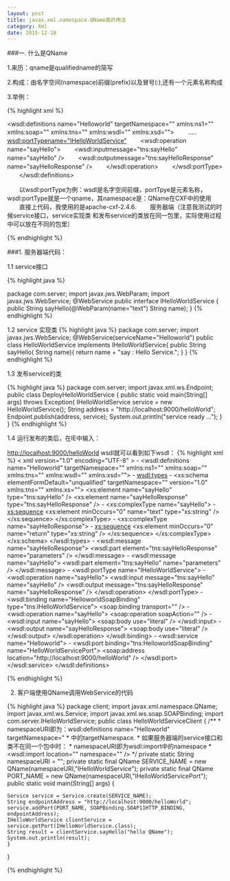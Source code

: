 ```yaml
---
layout: post
title: javax.xml.namespace.QName类的用法
category: Xml
date: 2015-12-18
---
```


###一. 什么是QName

1.来历：qname是qualifiedname的简写

2.构成：由名字空间(namespace)前缀(prefix)以及冒号(:),还有一个元素名称构成

3.举例：


{% highlight xml %}

<wsdl:definitions name="Helloworld" targetNamespace="" xmlns:ns1="" xmlns:soap="" xmlns:tns="" xmlns:wsdl="" xmlns:xsd="">
　　.....
　　<wsdl:portTypename="IHelloWorldService">
　　<wsdl:operation name="sayHello">
　　<wsdl:inputmessage="tns:sayHello" name="sayHello" />
　　<wsdl:outputmessage="tns:sayHelloResponse" name="sayHelloResponse" />
　　</wsdl:operation>
　　</wsdl:portType>
　　</wsdl:definitions>

　　以wsdl:portType为例：wsdl是名字空间前缀，portTpye是元素名称，wsdl:portType就是一个qname，其namespace是：QName在CXF中的使用
　　直接上代码，我使用的是apache-cxf-2.4.6.
　　服务器端（注意我测试的时候service接口，service实现类 和发布service的类放在同一包里，实际使用过程中可以放在不同的包里）

{% endhighlight %}

###1. 服务器端代码：

1.1 service接口

{% highlight java %}

package com.server; 
import javax.jws.WebParam; 
import javax.jws.WebService; 
@WebService 
public interface IHelloWorldService { 
public String sayHello(@WebParam(name="text") String name); 
}
{% endhighlight %}

1.2 service 实现类
{% highlight java %}
package com.server;
 import javax.jws.WebService;
  @WebService(serviceName="Helloworld") 
  public class HelloWorldService implements IHelloWorldService{ 
  public String sayHello( String name){ 
  return name + "say : Hello Service.";
   } 
}
{% endhighlight %}

1.3 发布service的类

{% highlight java %}
package com.server;
 import javax.xml.ws.Endpoint; 
 public class DeployHelloWorldService { 
 public static void main(String[] args) throws Exception{ 
 IHelloWorldService service = new HelloWorldService(); 
 String address = "http://localhost:9000/helloWorld";
  Endpoint.publish(address, service); 
  System.out.println("service ready ..."); 
} 
}
{% endhighlight %}

1.4 运行发布的类后，在IE中输入：

[http://localhost:9000/helloWorld](http://localhost:9000/helloWorld) wsdl就可以看到如下wsdl：
{% highlight xml %}
< xml version="1.0" encoding="UTF-8" > - <wsdl:definitions name="Helloworld" targetNamespace="" xmlns:ns1="" xmlns:soap="" xmlns:tns="" xmlns:wsdl="" xmlns:xsd=""> - <wsdl:types> - <xs:schema elementFormDefault="unqualified" targetNamespace="" version="1.0" xmlns:tns="" xmlns:xs=""> <xs:element name="sayHello" type="tns:sayHello" /> <xs:element name="sayHelloResponse" type="tns:sayHelloResponse" /> - <xs:complexType name="sayHello"> - <xs:sequence> <xs:element minOccurs="0" name="text" type="xs:string" /> </xs:sequence> </xs:complexType> - <xs:complexType name="sayHelloResponse"> - <xs:sequence> <xs:element minOccurs="0" name="return" type="xs:string" /> </xs:sequence> </xs:complexType> </xs:schema> </wsdl:types> - <wsdl:message name="sayHelloResponse"> <wsdl:part element="tns:sayHelloResponse" name="parameters" /> </wsdl:message> - <wsdl:message name="sayHello"> <wsdl:part element="tns:sayHello" name="parameters" /> </wsdl:message> - <wsdl:portType name="IHelloWorldService"> - <wsdl:operation name="sayHello"> <wsdl:input message="tns:sayHello" name="sayHello" /> <wsdl:output message="tns:sayHelloResponse" name="sayHelloResponse" /> </wsdl:operation> </wsdl:portType> - <wsdl:binding name="HelloworldSoapBinding" type="tns:IHelloWorldService"> <soap:binding transport="" /> - <wsdl:operation name="sayHello"> <soap:operation soapAction="" /> - <wsdl:input name="sayHello"> <soap:body use="literal" /> </wsdl:input> - <wsdl:output name="sayHelloResponse"> <soap:body use="literal" /> </wsdl:output> </wsdl:operation> </wsdl:binding> - <wsdl:service name="Helloworld"> - <wsdl:port binding="tns:HelloworldSoapBinding" name="HelloWorldServicePort"> <soap:address location="http://localhost:9000/helloWorld" /> </wsdl:port> </wsdl:service> </wsdl:definitions>

{% endhighlight %}

2. 客户端使用QName调用WebService的代码

{% highlight java %}
package client; 
import javax.xml.namespace.QName; 
import javax.xml.ws.Service; 
import javax.xml.ws.soap.SOAPBinding; 
import com.server.IHelloWorldService; 
public class HelloWorldServiceClient { 
/** * namespaceURI即为：wsdl:definitions name="Helloworld" targetNamespace="	* 中的targetNamespace. * 如果服务器端的service接口和类不在同一个包中时： * namespaceURI即为wsdl:import中的namespace * <wsdl:import location="" namespace="" /> */ 
private static String namespaceURI = "";
	private static final QName SERVICE_NAME = new QName(namespaceURI,"IHelloWorldService"); 
	private static final QName PORT_NAME = new QName(namespaceURI,"IHelloWorldServicePort"); 
	public static void main(String[] args) { 

	Service service = Service.create(SERVICE_NAME); 
	String endpointAddress = "http://localhost:9000/helloWorld"; 
	service.addPort(PORT_NAME, SOAPBinding.SOAP11HTTP_BINDING, endpointAddress); 
	IHelloWorldService clientService = service.getPort(IHelloWorldService.class); 
	String result = clientService.sayHello("hello QName"); 
	System.out.println(result); 
	} 
}

{% endhighlight %}